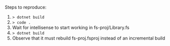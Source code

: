 Steps to reproduce:
1. `> dotnet build`
2. `> code .`
3. Wait for intellisense to start working in fs-proj/Library.fs
4. `> dotnet build`
5. Observe that it must rebuild fs-proj.fsproj instead of an incremental build